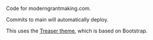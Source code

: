 Code for moderngrantmaking.com.

Commits to main will automatically deploy.

This uses the [Treaser theme](https://themeforest.net/item/treaser-author-book-landing-template/24748384), which is based on Bootstrap.
